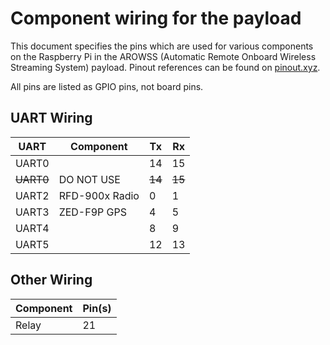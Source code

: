 # Component wiring for the payload
This document specifies the pins which are used for various components on the
Raspberry Pi in the AROWSS (Automatic Remote Onboard Wireless Streaming System)
payload. Pinout references can be found on [pinout.xyz](https://pinout.xyz/).

All pins are listed as GPIO pins, not board pins.

## UART Wiring

| UART | Component | Tx | Rx |
|------|-----------|----|----|
|UART0 |           | 14 | 15 |
|~~UART0~~| DO NOT USE |~~14~~|~~15~~|
|UART2 | RFD-900x Radio | 0  | 1  |
|UART3 | ZED-F9P GPS | 4  | 5  |
|UART4 |           | 8  | 9  |
|UART5 |           | 12 | 13 |


## Other Wiring

| Component | Pin(s) |
|-----------|--------|
| Relay     | 21     |
